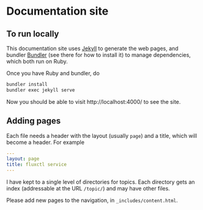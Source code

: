 # Documentation site

## To run locally

This documentation site uses
[Jekyll](https://github.com/jekyll/jekyll) to generate the web pages,
and bundler [Bundler](http://bundler.io) (see there for how to install
it) to manage dependencies, which both run on Ruby.

Once you have Ruby and bundler, do

```bash
bundler install
bundler exec jekyll serve
```

Now you should be able to visit http://localhost:4000/ to see the
site.

## Adding pages

Each file needs a header with the layout (usually `page`) and a title,
which will become a header. For example

```yaml
---
layout: page
title: fluxctl service
---
```

I have kept to a single level of directories for topics. Each
directory gets an index (addressable at the URL `/topic/`) and may
have other files.

Please add new pages to the navigation, in `_includes/content.html`.
